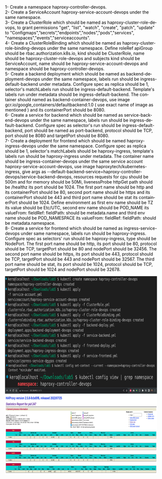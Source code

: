 <!DOCTYPE HTML PUBLIC "-//W3C//DTD HTML 4.0 Transitional//EN">
<html>
<body lang="en-US" text="#000000" link="#000080" vlink="#800000" dir="ltr">
  <p>
    1- Create a namespace haproxy-controller-devops.</br>
2- Create a ServiceAccount haproxy-service-account-devops under the same namespace.</br>
3- Create a ClusterRole which should be named as haproxy-cluster-role-devops, to grant
permissions "get", "list", "watch", "create", "patch", "update" to
"Configmaps",”secrets”,"endpoints","nodes","pods","services",
"namespaces","events","serviceaccounts".</br>
4- Create a ClusterRoleBinding which should be named as
haproxy-cluster-role-binding-devops under the same namespace. Define roleRef apiGroup
should be rbac.authorization.k8s.io, kind should be ClusterRole, name should be
haproxy-cluster-role-devops and subjects kind should be ServiceAccount, name should be
haproxy-service-account-devops and namespace should be haproxy-controller-devops.</br>
5- Create a backend deployment which should be named as backend-deployment-devops
under the same namespace, labels run should be ingress-default-backend under metadata.
Configure spec as replica should be 1, selector's matchLabels run should be
ingress-default-backend. Template's labels run under metadata should be
ingress-default-backend. The container should named as backend-container-devops, use
image gcr.io/google_containers/defaultbackend:1.0 ( use exact name of image as
mentioned ) and its containerPort should be 8080.</br>
6- Create a service for backend which should be named as service-backend-devops under
the same namespace, labels run should be ingress-default-backend. Configure spec as
selector's run should be ingress-default-backend, port should be named as port-backend,
protocol should be TCP, port should be 8080 and targetPort should be 8080.</br>
7- Create a deployment for frontend which should be named haproxy-ingress-devops
under the same namespace. Configure spec as replica should be 1, selector's matchLabels
should be haproxy-ingress, template's labels run should be haproxy-ingress under
metadata. The container name should be ingress-container-devops under the same service
account haproxy-service-account-devops, use image haproxytech/kubernetes-ingress, give
args as --default-backend-service=haproxy-controller-devops/service-backend-devops,
resources requests for cpu should be 500m and for memory should be 50Mi, livenessProbe
httpGet path should be /healthz its port should be 1024. The first port name should be http
and its containerPort should be 80, second port name should be https and its
containerPort should be 443 and third port name should be stat its containerPort should
be 1024. Define environment as first env name should be TZ its value should be Etc/UTC,
second env name should be POD_NAME its valueFrom:
fieldRef:
fieldPath: should be metadata.name and third env name should be POD_NAMESPACE
its
valueFrom:
fieldRef:
fieldPath: should be metadata.namespace.</br>
8- Create a service for frontend which should be named as ingress-service-devops under
same namespace, labels run should be haproxy-ingress. Configure spec as selectors' run
should be haproxy-ingress, type should be NodePort. The first port name should be http,
its port should be 80, protocol should be TCP, targetPort should be 80 and nodePort should
be 32456. The second port name should be https, its port should be 443, protocol should
be TCP, targetPort should be 443 and nodePort should be 32567. The third port name
should be stat, its port should be 1024, protocol should be TCP, targetPort should be 1024
and nodePort should be 32678.</br>
  </P>  
  
<p class="western" style="margin-bottom: 0in; line-height: 100%">
<img src="lab5%20k8s_html_f9fc67aeaffff783.png" name="Image1" align="left" width="796" height="285" border="0"/>
<br/>

</p>
<p class="western" style="margin-bottom: 0in; line-height: 100%"><br/>

</p>
<p class="western" style="margin-bottom: 0in; line-height: 100%"><img src="lab5%20k8s_html_c738a34537d54b8a.png" name="Image2" align="left" width="796" height="35" border="0"/>
<img src="lab5%20k8s_html_421cf50e03a50cbd.png" name="Image3" align="left" width="796" height="48" border="0"/>
<br/>

</p>
<p class="western" style="margin-bottom: 0in; line-height: 100%"><img src="lab5%20k8s_html_837b47898cc70a91.png" name="Image4" align="left" width="796" height="289" border="0"/>
<br/>

</p>
<p class="western" style="margin-bottom: 0in; line-height: 100%"><br/>

</p>
<p class="western" style="margin-bottom: 0in; line-height: 100%"><br/>

</p>
</body>
</html>
